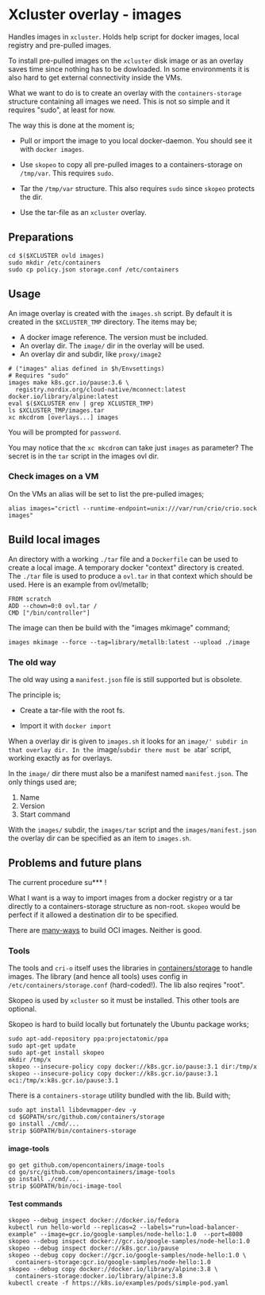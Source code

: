 # Xcluster overlay - images

Handles images in `xcluster`. Holds help script for docker
images, local registry and pre-pulled images.

To install pre-pulled images on the `xcluster` disk image or as an
overlay saves time since nothing has to be dowloaded. In some
environments it is also hard to get external connectivity inside the
VMs.

What we want to do is to create an overlay with the
`containers-storage` structure containing all images we need. This is
not so simple and it requires "sudo", at least for now.

The way this is done at the moment is;

 * Pull or import the image to you local docker-daemon. You should see
   it with `docker images`.

 * Use `skopeo` to copy all pre-pulled images to a containers-storage
   on `/tmp/var`. This requires `sudo`.

 * Tar the `/tmp/var` structure. This also requires `sudo` since
   `skopeo` protects the dir.

 * Use the tar-file as an `xcluster` overlay.


## Preparations

```
cd $($XCLUSTER ovld images)
sudo mkdir /etc/containers
sudo cp policy.json storage.conf /etc/containers
```

## Usage

An image overlay is created with the `images.sh` script. By default it
is created in the `$XCLUSTER_TMP` directory. The items may be;

 * A docker image reference. The version must be included.
 * An overlay dir. The `image/` dir in the overlay will be used.
 * An overlay dir and subdir, like `proxy/image2`

```
# ("images" alias defined in $h/Envsettings)
# Requires "sudo"
images make k8s.gcr.io/pause:3.6 \
  registry.nordix.org/cloud-native/mconnect:latest docker.io/library/alpine:latest
eval $($XCLUSTER env | grep XCLUSTER_TMP)
ls $XCLUSTER_TMP/images.tar
xc mkcdrom [overlays...] images
```

You will be prompted for `password`.

You may notice that the `xc mkcdrom` can take just `images` as
parameter? The secret is in the `tar` script in the images ovl dir.

### Check images on a VM

On the VMs an alias will be set to list the pre-pulled images;

```
alias images="crictl --runtime-endpoint=unix:///var/run/crio/crio.sock images"
```


## Build local images

An directory with a working `./tar` file and a `Dockerfile` can be
used to create a local image. A temporary docker "context" directory
is created. The `./tar` file is used to produce a `ovl.tar` in that
context which should be used. Here is an example from ovl/metallb;

```
FROM scratch
ADD --chown=0:0 ovl.tar /
CMD ["/bin/controller"]
```

The image can then be build with the "images mkimage" command;

```
images mkimage --force --tag=library/metallb:latest --upload ./image
```

### The old way

The old way using a `manifest.json` file is still supported but is
obsolete.

The principle is;

 * Create a tar-file with the root fs.

 * Import it with `docker import`

When a overlay dir is given to `images.sh` it looks for an `image/'
subdir in that overlay dir. In the `image/` subdir there must be a
`tar` script, working exactly as for overlays.

In the `image/` dir there must also be a manifest named
`manifest.json`. The only things used are;

 1. Name
 2. Version
 3. Start command

With the `images/` subdir, the `images/tar` script and the
`images/manifest.json` the overlay dir can be specified as an item to
`images.sh`.



## Problems and future plans

The current procedure su*** !

What I want is a way to import images from a docker registry or a tar
directly to a containers-storage structure as non-root. `skopeo` would
be perfect if it allowed a destination dir to be specified.

There are
[many-ways](https://www.projectatomic.io/blog/2018/03/the-many-ways-to-build-oci-images/)
to build OCI images. Neither is good.


### Tools

The tools and `cri-o` itself uses the libraries in
[containers/storage](https://github.com/containers/storage) to handle
images. The library (and hence all tools) uses config in
`/etc/containers/storage.conf` (hard-coded!). The lib also reqires
"root".

Skopeo is used by `xcluster` so it must be installed. This other tools are
optional.

Skopeo is hard to build locally but fortunately the Ubuntu package
works;

```
sudo apt-add-repository ppa:projectatomic/ppa
sudo apt-get update
sudo apt-get install skopeo
mkdir /tmp/x
skopeo --insecure-policy copy docker://k8s.gcr.io/pause:3.1 dir:/tmp/x
skopeo --insecure-policy copy docker://k8s.gcr.io/pause:3.1 oci:/tmp/x:k8s.gcr.io/pause:3.1
```

There is a `containers-storage` utility bundled with the lib.  Build
with;

```
sudo apt install libdevmapper-dev -y
cd $GOPATH/src/github.com/containers/storage
go install ./cmd/...
strip $GOPATH/bin/containers-storage
```

#### image-tools

```
go get github.com/opencontainers/image-tools
cd go/src/github.com/opencontainers/image-tools
go install ./cmd/...
strip $GOPATH/bin/oci-image-tool
```

#### Test commands

```
skopeo --debug inspect docker://docker.io/fedora
kubectl run hello-world --replicas=2 --labels="run=load-balancer-example" --image=gcr.io/google-samples/node-hello:1.0  --port=8080
skopeo --debug inspect docker://gcr.io/google-samples/node-hello:1.0
skopeo --debug inspect docker://k8s.gcr.io/pause
skopeo --debug copy docker://gcr.io/google-samples/node-hello:1.0 \
  containers-storage:gcr.io/google-samples/node-hello:1.0
skopeo --debug copy docker://docker.io/library/alpine:3.8 \
  containers-storage:docker.io/library/alpine:3.8
kubectl create -f https://k8s.io/examples/pods/simple-pod.yaml
```
